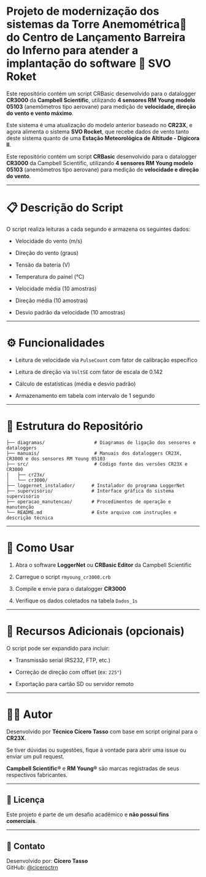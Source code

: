# Projeto de modernização dos sistemas da Torre Anemométrica🗼 do Centro de Lançamento Barreira do Inferno para atender a implantação do software 🚀 SVO Roket 

Este repositório contém um script CRBasic desenvolvido para o datalogger **CR3000** da **Campbell Scientific**, utilizando **4 sensores RM Young modelo 05103** (anemômetros tipo aerovane) para medição de **velocidade, direção do vento e vento máximo**.

Este sistema é uma atualização do modelo anterior baseado no **CR23X**, e agora alimenta o sistema **SVO Rocket**, que recebe dados de vento tanto deste sistema quanto de uma **Estação Meteorológica de Altitude - Digicora II**.

Este repositório contém um script **CRBasic** desenvolvido para o datalogger **CR3000** da Campbell Scientific, utilizando **4 sensores RM Young modelo 05103** (anemômetros tipo aerovane) para medição de **velocidade e direção do vento**.

---

# 📋 Descrição do Script

O script realiza leituras a cada segundo e armazena os seguintes dados:

* Velocidade do vento (m/s)

* Direção do vento (graus)

* Tensão da bateria (V)

* Temperatura do painel (°C)

* Velocidade média (10 amostras)

* Direção média (10 amostras)

* Desvio padrão da velocidade (10 amostras)

---

# ⚙️ Funcionalidades

* Leitura de velocidade via `PulseCount` com fator de calibração específico

* Leitura de direção via `VoltSE` com fator de escala de 0.142

* Cálculo de estatísticas (média e desvio padrão)

* Armazenamento em tabela com intervalo de 1 segundo

---

# 📁 Estrutura do Repositório
```plaintext
├── diagramas/                  # Diagramas de ligação dos sensores e dataloggers
├── manuais/                    # Manuais dos dataloggers CR23X, CR3000 e dos sensores RM Young 05103
├── src/                        # Código fonte das versões CR23X e CR3000
│   ├── cr23x/
│   └── cr3000/
├── loggernet_instalador/      # Instalador do programa LoggerNet
├── supervisório/              # Interface gráfica do sistema supervisório
├── operacao_manutencao/       # Procedimentos de operação e manutenção
└── README.md                  # Este arquivo com instruções e descrição técnica

```

---

# 🚀 Como Usar

1. Abra o software **LoggerNet** ou **CRBasic Editor** da Campbell Scientific

2. Carregue o script `rmyoung_cr3000.crb`

3. Compile e envie para o datalogger **CR3000**

4. Verifique os dados coletados na tabela `Dados_1s`

---

# 📡 Recursos Adicionais (opcionais)

O script pode ser expandido para incluir:

* Transmissão serial (RS232, FTP, etc.)

* Correção de direção com offset (ex: `225°`)

* Exportação para cartão SD ou servidor remoto

---

# 🧑‍💻 Autor

Desenvolvido por **Técnico Cícero Tasso** com base em script original para o **CR23X**.

Se tiver dúvidas ou sugestões, fique à vontade para abrir uma issue ou enviar um pull request.

**Campbell Scientific®** e **RM Young®** são marcas registradas de seus respectivos fabricantes.

---

## 📎 Licença

Este projeto é parte de um desafio acadêmico e **não possui fins comerciais**.

---

## 🤝 Contato

Desenvolvido por: **Cícero Tasso**  
GitHub: [@ciceroctrn](https://github.com/ciceroctrn/CR3000)

```
